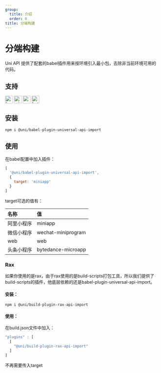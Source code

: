 ```yaml
---
group:
  title: 介绍
  order: 0
title: 分端构建
---
```


# 分端构建

Uni API 提供了配套的babel插件用来按环境引入最小包，去除非当前环境可用的代码。

## 支持
<img alt="browser" src="https://gw.alicdn.com/tfs/TB1uYFobGSs3KVjSZPiXXcsiVXa-200-200.svg" width="25px" height="25px" title="h5" /> <img alt="miniApp" src="https://gw.alicdn.com/tfs/TB1bBpmbRCw3KVjSZFuXXcAOpXa-200-200.svg" width="25px" height="25px" title="阿里小程序" /> <img alt="wechatMiniprogram" src="https://img.alicdn.com/tfs/TB1slcYdxv1gK0jSZFFXXb0sXXa-200-200.svg" width="25px" height="25px" title="微信小程序"> <img alt="bytedanceMicroApp" src="https://gw.alicdn.com/tfs/TB1jFtVzO_1gK0jSZFqXXcpaXXa-200-200.svg" width="25px" height="25px" title="字节跳动小程序">

## 安装

```bash
npm i @uni/babel-plugin-universal-api-import
```

## 使用

在babel配置中加入插件：
```js
[
  '@uni/babel-plugin-universal-api-import',
  {
    target: 'miniapp'
  }
]
```
target可选的值有：

|名称|值|
|:---|:---|
|阿里小程序|miniapp|
|微信小程序|wechat-miniprogram|
|web|web|
|头条小程序|bytedance-microapp|

### Rax
如果你使用的是rax，由于rax使用的是build-scripts打包工具，所以我们提供了build-scripts的插件，他底层依赖的还是babel-plugin-universal-api-import。

#### 安装：

```shell
npm i @uni/build-plugin-rax-api-import
```
#### 使用：
在build.json文件中加入：

```js
"plugins" : [
  [
    "@uni/build-plugin-rax-api-import"
  ]
]
```

不再需要传入target
